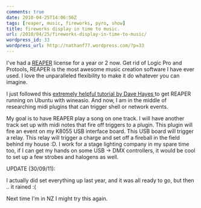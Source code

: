 ```yaml
---
comments: true
date: 2010-04-25T14:06:56Z
tags: [reaper, music, fireworks, pyro, show]
title: fireworks display in time to music.
url: /2010/04/25/fireworks-display-in-time-to-music/
wordpress_id: 33
wordpress_url: http://nathanf77.wordpress.com/?p=33
---
```


I've had a <a href="http://reaper.fm/">REAPER</a> license for a year or 2 now.
Get rid of Logic Pro and Protools, REAPER is the most awesome music creation software I have ever used.
I love the unparalleled flexibility to make it do whatever you can imagine.

I just followed this
<a href="http://www.davehayes.org/2007/04/27/howto-reaper-on-ubuntu-linux-with-wineasio">extremely helpful
tutorial by Dave Hayes </a> to get REAPER running on Ubuntu with wineasio.
And now, I am in the middle of researching midi plugins that can trigger shell or network events.

My goal is to have REAPER play a song on one track.
I will have another track set up with midi notes that fire off triggers to a plugin.
This plugin will fire an event on my K8055 USB interface board.
This USB board will trigger a relay.
This relay will trigger a charge and set off a fireball in the field behind my house :D.
I work for a stage lighting company in my spare time too, if I can get my hands on some USB -&gt; DMX controllers,
it would be cool to set up a few strobes and halogens as well.

UPDATE (30/09/11):

I actually did set everything up last year, and it was all ready to go, but then .. it rained :(

Next time I'm in NZ I might try this again.

